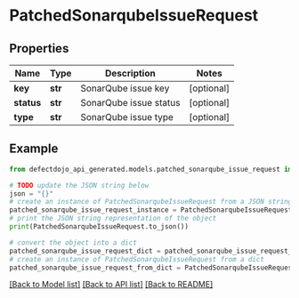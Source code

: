 # PatchedSonarqubeIssueRequest


## Properties

Name | Type | Description | Notes
------------ | ------------- | ------------- | -------------
**key** | **str** | SonarQube issue key | [optional] 
**status** | **str** | SonarQube issue status | [optional] 
**type** | **str** | SonarQube issue type | [optional] 

## Example

```python
from defectdojo_api_generated.models.patched_sonarqube_issue_request import PatchedSonarqubeIssueRequest

# TODO update the JSON string below
json = "{}"
# create an instance of PatchedSonarqubeIssueRequest from a JSON string
patched_sonarqube_issue_request_instance = PatchedSonarqubeIssueRequest.from_json(json)
# print the JSON string representation of the object
print(PatchedSonarqubeIssueRequest.to_json())

# convert the object into a dict
patched_sonarqube_issue_request_dict = patched_sonarqube_issue_request_instance.to_dict()
# create an instance of PatchedSonarqubeIssueRequest from a dict
patched_sonarqube_issue_request_from_dict = PatchedSonarqubeIssueRequest.from_dict(patched_sonarqube_issue_request_dict)
```
[[Back to Model list]](../README.md#documentation-for-models) [[Back to API list]](../README.md#documentation-for-api-endpoints) [[Back to README]](../README.md)


